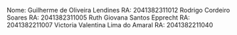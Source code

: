 Nome: Guilherme de Oliveira Lendines RA: 2041382311012
      Rodrigo Cordeiro Soares RA: 2041382311005
      Ruth Giovana Santos Epprecht RA: 2041382211007
      Victoria Valentina Lima do Amaral RA: 2041382211040